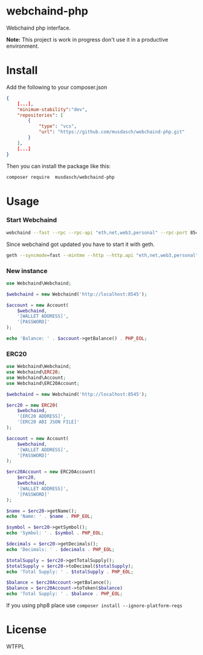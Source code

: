 # webchaind-php
Webchaind php interface.

**Note:** This project is work in progress don't use it in a productive environment.

# Install
Add the following to your composer.json
```json
{
    [...],
    "minimum-stability":"dev",
    "repositories": [
        {
            "type": "vcs",
            "url": "https://github.com/musdasch/webchaind-php.git"
        }
    ],
    [...]
}
```

Then you can install the package like this:
```bash
composer require  musdasch/webchaind-php
```

# Usage

### Start Webchaind
```bash
webchaind --fast --rpc --rpc-api "eth,net,web3,personal" --rpc-port 8545 --rpc-cors-domain "*"
```
Since webchaind got updated you have to start it with geth.
```bash
geth --syncmode=fast --mintme --http --http.api "eth,net,web3,personal" --http.port 8545 --http.corsdomain "*"
```

### New instance
```php
use Webchaind\Webchaind;

$webchaind = new Webchaind('http://localhost:8545');

$account = new Account(
	$webchaind,
	'[WALLET ADDRESS]',
	'[PASSWORD]'
);

echo 'Balance: ' . $account->getBalance() . PHP_EOL;
```

### ERC20

```php
use Webchaind\Webchaind;
use Webchaind\ERC20;
use Webchaind\Account;
use Webchaind\ERC20Account;

$webchaind = new Webchaind('http://localhost:8545');

$erc20 = new ERC20(
	$webchaind,
	'[ERC20 ADDRESS]',
	'[ERC20 ABI JSON FILE]'
);

$account = new Account(
	$webchaind,
	'[WALLET ADDRESS]',
	'[PASSWORD]'
);

$erc20Account = new ERC20Account(
	$erc20,
	$webchaind,
	'[WALLET ADDRESS]',
	'[PASSWORD]'
);

$name = $erc20->getName();
echo 'Name: ' . $name . PHP_EOL;

$symbol = $erc20->getSymbol();
echo 'Symbol: ' . $symbol . PHP_EOL;

$decimals = $erc20->getDecimals();
echo 'Decimals: ' . $decimals . PHP_EOL;

$totalSupply = $erc20->getTotalSupply();
$totalSupply = $erc20->toDecimal($totalSupply);
echo 'Total Supply: ' . $totalSupply . PHP_EOL;

$balance = $erc20Account->getBalance();
$balance = $erc20Account->toToken($balance)
echo 'Total Supply: ' . $balance . PHP_EOL;
```
If you using php8 place use `composer install --ignore-platform-reqs`

# License
WTFPL
